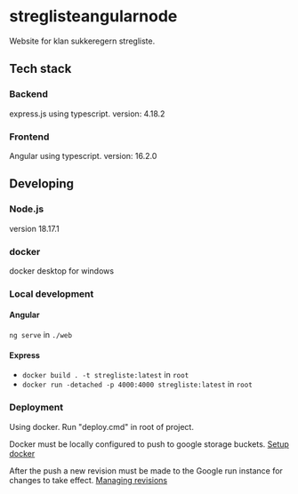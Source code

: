 # streglisteangularnode
Website for klan sukkeregern stregliste.

## Tech stack
### Backend
<t>express.js</t> using typescript.
version: 4.18.2

### Frontend
<t>Angular<t> using typescript.
version: 16.2.0

## Developing

### Node.js
version 18.17.1

### docker
docker desktop for windows

### Local development

#### Angular
`ng serve` in `./web`

#### Express
 - `docker build . -t stregliste:latest` in `root`
 - `docker run -detached -p 4000:4000 stregliste:latest` in `root`

### Deployment
Using docker. Run "deploy.cmd" in root of project.

Docker must be locally configured to push to google storage buckets.
[Setup docker](https://cloud.google.com/sdk/gcloud/reference/auth/configure-docker)

After the push a new revision must be made to the Google run instance for changes to take effect.
[Managing revisions](https://cloud.google.com/run/docs/managing/revisions)
